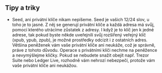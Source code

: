 ## Tipy a triky

- Seed, ani privátní klíče nikam nepíšeme. Seed je vašich 12/24 slov, u toho je to jasné. Z něj se generují privátní klíče a každá adresa má svůj, pomocí kterého utrácíme zůstatek z adresy. I když je to klíč jen k jedné adrese, tak pokud byste někde uveřejnili svůj rozšířený veřejný klíč (xpub, ypub, zpub), je možné prostředky odcizit i z ostatních adres. Většina peněženek vám vaše privátní klíče ani neukáže, což je správně, práve z tohoto důvodu. Operace s privátními klíči nechme na peněžence a nevymýšlejme kličky. Pokud se nebudete snažit obejít např. Trezor Suite nebo Ledger Live, rozhodně vám nehrozí nebezpečí, protože vám vaše privátní klíče ani neukážou.
